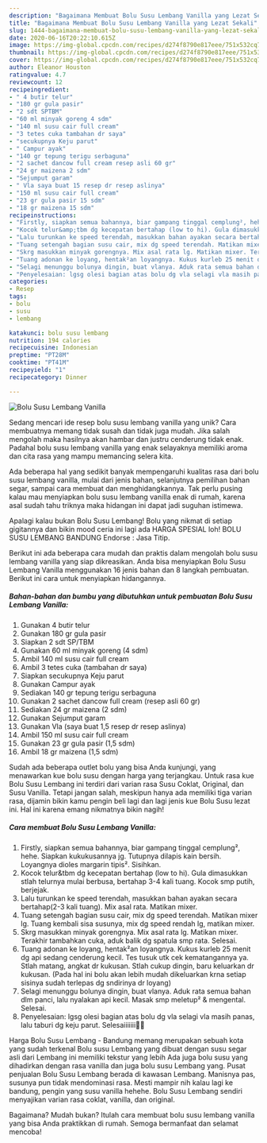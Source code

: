 ```yaml
---
description: "Bagaimana Membuat Bolu Susu Lembang Vanilla yang Lezat Sekali"
title: "Bagaimana Membuat Bolu Susu Lembang Vanilla yang Lezat Sekali"
slug: 1444-bagaimana-membuat-bolu-susu-lembang-vanilla-yang-lezat-sekali
date: 2020-06-16T20:22:10.615Z
image: https://img-global.cpcdn.com/recipes/d274f8790e817eee/751x532cq70/bolu-susu-lembang-vanilla-foto-resep-utama.jpg
thumbnail: https://img-global.cpcdn.com/recipes/d274f8790e817eee/751x532cq70/bolu-susu-lembang-vanilla-foto-resep-utama.jpg
cover: https://img-global.cpcdn.com/recipes/d274f8790e817eee/751x532cq70/bolu-susu-lembang-vanilla-foto-resep-utama.jpg
author: Eleanor Houston
ratingvalue: 4.7
reviewcount: 12
recipeingredient:
- " 4 butir telur"
- "180 gr gula pasir"
- "2 sdt SPTBM"
- "60 ml minyak goreng 4 sdm"
- "140 ml susu cair full cream"
- "3 tetes cuka tambahan dr saya"
- "secukupnya Keju parut"
- " Campur ayak"
- "140 gr tepung terigu serbaguna"
- "2 sachet dancow full cream resep asli 60 gr"
- "24 gr maizena 2 sdm"
- "Sejumput garam"
- " Vla saya buat 15 resep dr resep aslinya"
- "150 ml susu cair full cream"
- "23 gr gula pasir 15 sdm"
- "18 gr maizena 15 sdm"
recipeinstructions:
- "Firstly, siapkan semua bahannya, biar gampang tinggal cemplung², hehe. Siapkan kukukusannya jg. Tutupnya dilapis kain bersih. Loyangnya dioles margarin tipis². Sisihkan."
- "Kocok telur&amp;tbm dg kecepatan bertahap (low to hi). Gula dimasukkan stlah telurnya mulai berbusa, bertahap 3-4 kali tuang. Kocok smp putih, berjejak."
- "Lalu turunkan ke speed terendah, masukkan bahan ayakan secara bertahap(2-3 kali tuang). Mix asal rata. Matikan mixer."
- "Tuang setengah bagian susu cair, mix dg speed terendah. Matikan mixer lg. Tuang kembali sisa susunya, mix dg speed rendah lg, matikan mixer."
- "Skrg masukkan minyak gorengnya. Mix asal rata lg. Matikan mixer. Terakhir tambahkan cuka, aduk balik dg spatula smp rata. Selesai."
- "Tuang adonan ke loyang, hentak²an loyangnya. Kukus kurleb 25 menit dg api sedang cenderung kecil. Tes tusuk utk cek kematangannya ya. Stlah matang, angkat dr kukusan. Stlah cukup dingin, baru keluarkan dr kukusan. (Pada hal ini bolu akan lebih mudah dikeluarkan krna setiap sisinya sudah terlepas dg sndirinya dr loyang)"
- "Selagi menunggu bolunya dingin, buat vlanya. Aduk rata semua bahan dlm panci, lalu nyalakan api kecil. Masak smp meletup² &amp; mengental. Selesai."
- "Penyelesaian: lgsg olesi bagian atas bolu dg vla selagi vla masih panas, lalu taburi dg keju parut. Selesaiiiiiii💃🏻"
categories:
- Resep
tags:
- bolu
- susu
- lembang

katakunci: bolu susu lembang 
nutrition: 194 calories
recipecuisine: Indonesian
preptime: "PT28M"
cooktime: "PT41M"
recipeyield: "1"
recipecategory: Dinner

---
```



![Bolu Susu Lembang Vanilla](https://img-global.cpcdn.com/recipes/d274f8790e817eee/751x532cq70/bolu-susu-lembang-vanilla-foto-resep-utama.jpg)

Sedang mencari ide resep bolu susu lembang vanilla yang unik? Cara membuatnya memang tidak susah dan tidak juga mudah. Jika salah mengolah maka hasilnya akan hambar dan justru cenderung tidak enak. Padahal bolu susu lembang vanilla yang enak selayaknya memiliki aroma dan cita rasa yang mampu memancing selera kita.

Ada beberapa hal yang sedikit banyak mempengaruhi kualitas rasa dari bolu susu lembang vanilla, mulai dari jenis bahan, selanjutnya pemilihan bahan segar, sampai cara membuat dan menghidangkannya. Tak perlu pusing kalau mau menyiapkan bolu susu lembang vanilla enak di rumah, karena asal sudah tahu triknya maka hidangan ini dapat jadi suguhan istimewa.

Apalagi kalau bukan Bolu Susu Lembang! Bolu yang nikmat di setiap gigitannya dan bikin mood ceria ini lagi ada HARGA SPESIAL loh! BOLU SUSU LEMBANG BANDUNG Endorse : Jasa Titip.


Berikut ini ada beberapa cara mudah dan praktis dalam mengolah bolu susu lembang vanilla yang siap dikreasikan. Anda bisa menyiapkan Bolu Susu Lembang Vanilla menggunakan 16 jenis bahan dan 8 langkah pembuatan. Berikut ini cara untuk menyiapkan hidangannya.

<!--inarticleads1-->

##### Bahan-bahan dan bumbu yang dibutuhkan untuk pembuatan Bolu Susu Lembang Vanilla:

1. Gunakan  4 butir telur
1. Gunakan 180 gr gula pasir
1. Siapkan 2 sdt SP/TBM
1. Gunakan 60 ml minyak goreng (4 sdm)
1. Ambil 140 ml susu cair full cream
1. Ambil 3 tetes cuka (tambahan dr saya)
1. Siapkan secukupnya Keju parut
1. Gunakan  Campur ayak
1. Sediakan 140 gr tepung terigu serbaguna
1. Gunakan 2 sachet dancow full cream (resep asli 60 gr)
1. Sediakan 24 gr maizena (2 sdm)
1. Gunakan Sejumput garam
1. Gunakan  Vla (saya buat 1,5 resep dr resep aslinya)
1. Ambil 150 ml susu cair full cream
1. Gunakan 23 gr gula pasir (1,5 sdm)
1. Ambil 18 gr maizena (1,5 sdm)


Sudah ada beberapa outlet bolu yang bisa Anda kunjungi, yang menawarkan kue bolu susu dengan harga yang terjangkau. Untuk rasa kue Bolu Susu Lembang ini terdiri dari varian rasa Susu Coklat, Original, dan Susu Vanilla. Tetapi jangan salah, meskipun hanya ada memiliki tiga varian rasa, dijamin bikin kamu pengin beli lagi dan lagi jenis kue Bolu Susu lezat ini. Hal ini karena emang nikmatnya bikin nagih! 

<!--inarticleads2-->

##### Cara membuat Bolu Susu Lembang Vanilla:

1. Firstly, siapkan semua bahannya, biar gampang tinggal cemplung², hehe. Siapkan kukukusannya jg. Tutupnya dilapis kain bersih. Loyangnya dioles margarin tipis². Sisihkan.
1. Kocok telur&amp;tbm dg kecepatan bertahap (low to hi). Gula dimasukkan stlah telurnya mulai berbusa, bertahap 3-4 kali tuang. Kocok smp putih, berjejak.
1. Lalu turunkan ke speed terendah, masukkan bahan ayakan secara bertahap(2-3 kali tuang). Mix asal rata. Matikan mixer.
1. Tuang setengah bagian susu cair, mix dg speed terendah. Matikan mixer lg. Tuang kembali sisa susunya, mix dg speed rendah lg, matikan mixer.
1. Skrg masukkan minyak gorengnya. Mix asal rata lg. Matikan mixer. Terakhir tambahkan cuka, aduk balik dg spatula smp rata. Selesai.
1. Tuang adonan ke loyang, hentak²an loyangnya. Kukus kurleb 25 menit dg api sedang cenderung kecil. Tes tusuk utk cek kematangannya ya. Stlah matang, angkat dr kukusan. Stlah cukup dingin, baru keluarkan dr kukusan. (Pada hal ini bolu akan lebih mudah dikeluarkan krna setiap sisinya sudah terlepas dg sndirinya dr loyang)
1. Selagi menunggu bolunya dingin, buat vlanya. Aduk rata semua bahan dlm panci, lalu nyalakan api kecil. Masak smp meletup² &amp; mengental. Selesai.
1. Penyelesaian: lgsg olesi bagian atas bolu dg vla selagi vla masih panas, lalu taburi dg keju parut. Selesaiiiiiii💃🏻


Harga Bolu Susu Lembang - Bandung memang merupakan sebuah kota yang sudah terkenal Bolu susu Lembang yang dibuat dengan susu segar asli dari Lembang ini memiliki tekstur yang lebih Ada juga bolu susu yang dihadirkan dengan rasa vanilla dan juga bolu susu Lembang yang. Pusat penjualan Bolu Susu Lembang berada di kawasan Lembang. Manisnya pas, susunya pun tidak mendominasi rasa. Mesti mampir nih kalau lagi ke bandung, pengin yang susu vanilla hehehe. Bolu Susu Lembang sendiri menyajikan varian rasa coklat, vanilla, dan original. 

Bagaimana? Mudah bukan? Itulah cara membuat bolu susu lembang vanilla yang bisa Anda praktikkan di rumah. Semoga bermanfaat dan selamat mencoba!
